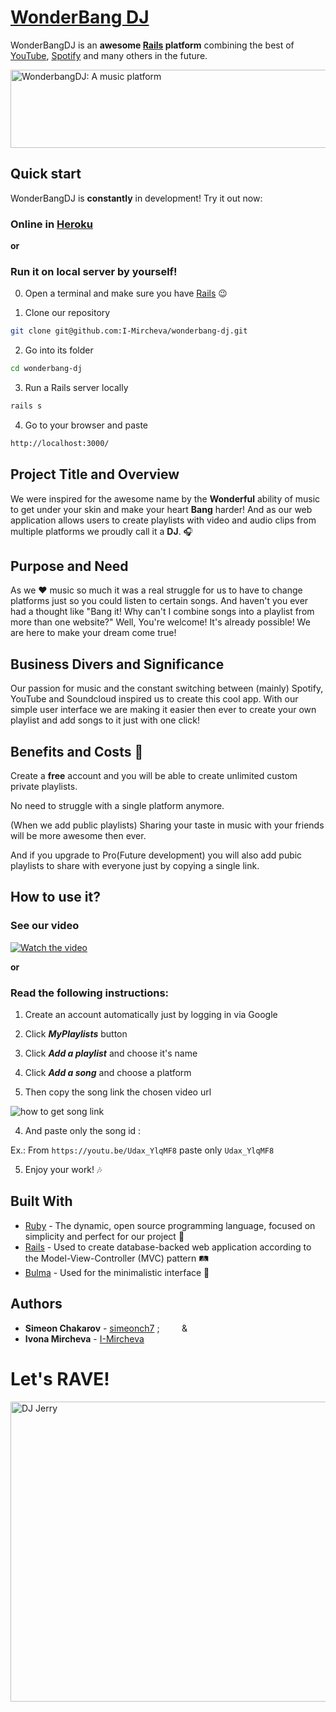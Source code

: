 # [WonderBang DJ](https://wonderbang-dj.herokuapp.com) 

WonderBangDJ is an **awesome [Rails](https://rubyonrails.org) platform** combining the best of [YouTube](https://www.youtube.com), [Spotify](https://open.spotify.com) and many others in the future.

<a href="https://wonderbang-dj.herokuapp.com"><img src="https://scontent.fsof2-1.fna.fbcdn.net/v/t1.15752-9/35076716_2252625164762803_8340418174881103872_n.png?_nc_cat=0&oh=becdb791c64b602691632ee1d726e084&oe=5BA5CB36" alt="WonderbangDJ: A music platform" style="max-width:100%;" width="600" height="125"></a>

## Quick start

WonderBangDJ is **constantly** in development! Try it out now:

### Online in [Heroku](https://wonderbang-dj.herokuapp.com)

**or**

### Run it on local server by yourself!

0. Open a terminal and make sure you have [Rails](https://youtu.be/OHgXELONyTQ) :wink: 

1. Clone our repository 
```sh
git clone git@github.com:I-Mircheva/wonderbang-dj.git
```
2. Go into its folder 
```sh
cd wonderbang-dj
```
3. Run a Rails server locally 
```sh
rails s
```
4. Go to your browser and paste 
```sh
http://localhost:3000/
```
## Project Title and Overview 
We were inspired for the awesome name by the **Wonderful** ability of music to get under your skin and make your heart **Bang** harder! 
And as our web application allows users to create playlists with video and audio clips from multiple platforms we proudly call it a **DJ**. :headphones: 

## Purpose and Need 
As we :heart: music so much it was a real struggle for us to have to change platforms just so you could listen to certain songs. 
And haven't you ever had a thought like "Bang it! Why can't I combine songs into a playlist from more than one website?" 
Well, You're welcome! It's already possible! We are here to make your dream come true! 

## Business Divers and Significance 
Our passion for music and the constant switching between (mainly) Spotify, YouTube and Soundcloud inspired us to create this cool app. 
With our simple user interface we are making it easier then ever to create your own playlist and add songs to it just with one click! 

## Benefits and Costs :money_with_wings: 
 
Create a **free** account and you will be able to create unlimited custom private playlists. 
 
No need to struggle with a single platform anymore. 
 
(When we add public playlists) 
Sharing your taste in music with your friends will be more awesome then ever. 
 
And if you upgrade to Pro(Future development) you will also add pubic playlists to share with everyone just by copying a single link. 

## How to use it? 
### See our video 

[![Watch the video](https://scontent.fsof2-1.fna.fbcdn.net/v/t1.15752-9/35076716_2252625164762803_8340418174881103872_n.png?_nc_cat=0&oh=becdb791c64b602691632ee1d726e084&oe=5BA5CB36)](http://youtu.be/vt5fpE0bzSY) 

 **or**

### Read the following instructions: 

1. Create an account automatically just by logging in via Google 
 
2. Click ***MyPlaylists*** button 
 
3. Click ***Add a playlist*** and choose it's name 
 
4. Click ***Add a song*** and choose a platform 
 
3. Then copy the song link the chosen video url 
 
![how to get song link](https://www.amoyshare.com/asset/article/youtube-song-downloader/image/copy-url.png) 

4. And paste only the song id : 
 
Ex.: From `https://youtu.be/Udax_YlqMF8` paste only `Udax_YlqMF8` 
 
5. Enjoy your work! :notes: 
 

## Built With

* [Ruby](https://www.ruby-lang.org/en/) - The dynamic, open source programming language, focused on simplicity and perfect for our project :gem: 
* [Rails](https://rubyonrails.org/) - Used to create database-backed web application according to the Model-View-Controller (MVC) pattern :railway_track: 
* [Bulma](https://bulma.io/) - Used for the minimalistic interface :art: 

## Authors

* **Simeon Chakarov** - [simeonch7](https://github.com/simeonch7) ;
&nbsp; &nbsp; &nbsp; &nbsp; &
* **Ivona Mircheva** - [I-Mircheva](https://github.com/I-Mircheva)

# Let's RAVE!

<img src="https://scontent.fsof2-1.fna.fbcdn.net/v/t1.15752-9/35485989_2252718054753514_9046735545392168960_n.jpg?_nc_cat=0&oh=34ce702fdec2cf5491cd9ded62f40955&oe=5BA4E117" alt="DJ Jerry" style="max-width:100%;" width="641" height="480"></a>
